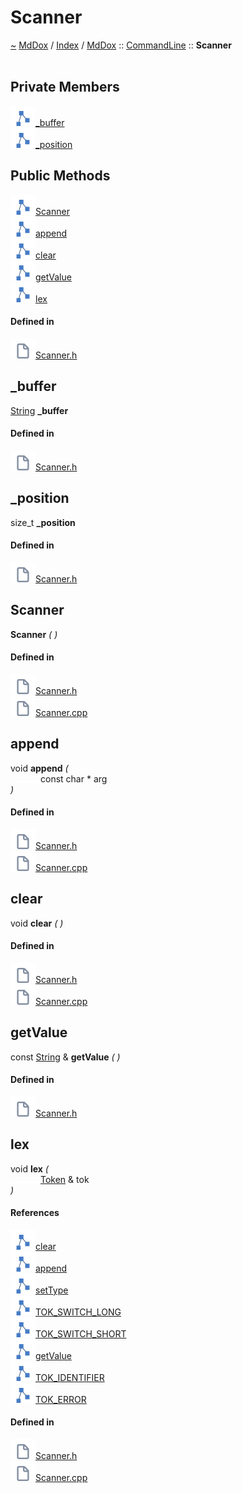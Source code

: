 <a id="scanner"></a>
<h1>Scanner</h1>
<a id="classMdDox_1_1CommandLine_1_1Scanner"></a>
<a href="https://github.com/CharlesCarley/MdDox#~">~</a>
<a href="indexpage.md#mddox">MdDox</a>
<span class="inline-text">/</span>
<a href="index.md#index">Index</a>
<span class="inline-text">/</span>
<a href="namespaceMdDox.md#mddox">MdDox</a>
<span class="inline-text">::</span>
<a href="namespaceMdDox_1_1CommandLine.md#commandline">CommandLine</a>
<span class="inline-text">::</span>
<span class="bold-text"><b>Scanner</b></span>
<br/>
<br/>
<a id="private-members"></a>
<h2>Private Members</h2>
<span class="icon-list-item"><a href="#_buffer" class="icon-list-item"><img src="../images/class.svg" class="icon-list-item"/><span class="icon-list-item">_buffer</span>
</a>
</span>
<br/>
<span class="icon-list-item"><a href="#_position" class="icon-list-item"><img src="../images/class.svg" class="icon-list-item"/><span class="icon-list-item">_position</span>
</a>
</span>
<br/>
<a id="public-methods"></a>
<h2>Public Methods</h2>
<span class="icon-list-item"><a href="#scanner" class="icon-list-item"><img src="../images/class.svg" class="icon-list-item"/><span class="icon-list-item">Scanner</span>
</a>
</span>
<br/>
<span class="icon-list-item"><a href="#append" class="icon-list-item"><img src="../images/class.svg" class="icon-list-item"/><span class="icon-list-item">append</span>
</a>
</span>
<br/>
<span class="icon-list-item"><a href="#clear" class="icon-list-item"><img src="../images/class.svg" class="icon-list-item"/><span class="icon-list-item">clear</span>
</a>
</span>
<br/>
<span class="icon-list-item"><a href="#getvalue" class="icon-list-item"><img src="../images/class.svg" class="icon-list-item"/><span class="icon-list-item">getValue</span>
</a>
</span>
<br/>
<span class="icon-list-item"><a href="#lex" class="icon-list-item"><img src="../images/class.svg" class="icon-list-item"/><span class="icon-list-item">lex</span>
</a>
</span>
<br/>
<a id="defined-in"></a>
<h4>Defined in</h4>
<span class="icon-list-item"><a href="https://github.com/CharlesCarley/MdDox/blob/master/Source/Utils/CommandLine/Scanner.h#L28" class="icon-list-item"><img src="../images/file.svg" class="icon-list-item"/><span class="icon-list-item">Scanner.h</span>
</a>
</span>
<a id="_buffer"></a>
<h2>_buffer</h2>
<a href="namespaceMdDox.md#string">String</a>
<span class="bold-text"><b>_buffer</b></span>
<br/>
<a id="defined-in"></a>
<h4>Defined in</h4>
<span class="icon-list-item"><a href="https://github.com/CharlesCarley/MdDox/blob/master/Source/Utils/CommandLine/Scanner.h#L30" class="icon-list-item"><img src="../images/file.svg" class="icon-list-item"/><span class="icon-list-item">Scanner.h</span>
</a>
</span>
<br/>
<a id="_position"></a>
<h2>_position</h2>
<span class="inline-text">size_t</span>
<span class="bold-text"><b>_position</b></span>
<br/>
<a id="defined-in"></a>
<h4>Defined in</h4>
<span class="icon-list-item"><a href="https://github.com/CharlesCarley/MdDox/blob/master/Source/Utils/CommandLine/Scanner.h#L31" class="icon-list-item"><img src="../images/file.svg" class="icon-list-item"/><span class="icon-list-item">Scanner.h</span>
</a>
</span>
<br/>
<a id="scanner"></a>
<h2>Scanner</h2>
<span class="bold-text"><b>Scanner</b></span>
<span class="italic-text"><i>(</i></span>
<span class="italic-text"><i>)</i></span>
<a id="defined-in"></a>
<h4>Defined in</h4>
<span class="icon-list-item"><a href="https://github.com/CharlesCarley/MdDox/blob/master/Source/Utils/CommandLine/Scanner.h#L34" class="icon-list-item"><img src="../images/file.svg" class="icon-list-item"/><span class="icon-list-item">Scanner.h</span>
</a>
</span>
<br/>
<span class="icon-list-item"><a href="https://github.com/CharlesCarley/MdDox/blob/master/Source/Utils/CommandLine/Scanner.cpp#L51" class="icon-list-item"><img src="../images/file.svg" class="icon-list-item"/><span class="icon-list-item">Scanner.cpp</span>
</a>
</span>
<br/>
<a id="append"></a>
<h2>append</h2>
<span class="inline-text">void</span>
<span class="bold-text"><b>append</b></span>
<span class="italic-text"><i>(</i></span>
<div class="paragraph">
<span class="paragraph"><img src="../images/horSpace24px.svg"/><span class="inline-text">const char *</span>
<span class="inline-text">arg</span>
</span>
</div>
<span class="italic-text"><i>)</i></span>
<a id="defined-in"></a>
<h4>Defined in</h4>
<span class="icon-list-item"><a href="https://github.com/CharlesCarley/MdDox/blob/master/Source/Utils/CommandLine/Scanner.h#L40" class="icon-list-item"><img src="../images/file.svg" class="icon-list-item"/><span class="icon-list-item">Scanner.h</span>
</a>
</span>
<br/>
<span class="icon-list-item"><a href="https://github.com/CharlesCarley/MdDox/blob/master/Source/Utils/CommandLine/Scanner.cpp#L62" class="icon-list-item"><img src="../images/file.svg" class="icon-list-item"/><span class="icon-list-item">Scanner.cpp</span>
</a>
</span>
<br/>
<a id="clear"></a>
<h2>clear</h2>
<span class="inline-text">void</span>
<span class="bold-text"><b>clear</b></span>
<span class="italic-text"><i>(</i></span>
<span class="italic-text"><i>)</i></span>
<a id="defined-in"></a>
<h4>Defined in</h4>
<span class="icon-list-item"><a href="https://github.com/CharlesCarley/MdDox/blob/master/Source/Utils/CommandLine/Scanner.h#L36" class="icon-list-item"><img src="../images/file.svg" class="icon-list-item"/><span class="icon-list-item">Scanner.h</span>
</a>
</span>
<br/>
<span class="icon-list-item"><a href="https://github.com/CharlesCarley/MdDox/blob/master/Source/Utils/CommandLine/Scanner.cpp#L57" class="icon-list-item"><img src="../images/file.svg" class="icon-list-item"/><span class="icon-list-item">Scanner.cpp</span>
</a>
</span>
<br/>
<a id="getvalue"></a>
<h2>getValue</h2>
<span class="inline-text">const </span>
<a href="namespaceMdDox.md#string">String</a>
<span class="inline-text"> &amp;</span>
<span class="bold-text"><b>getValue</b></span>
<span class="italic-text"><i>(</i></span>
<span class="italic-text"><i>)</i></span>
<a id="defined-in"></a>
<h4>Defined in</h4>
<span class="icon-list-item"><a href="https://github.com/CharlesCarley/MdDox/blob/master/Source/Utils/CommandLine/Scanner.h#L42" class="icon-list-item"><img src="../images/file.svg" class="icon-list-item"/><span class="icon-list-item">Scanner.h</span>
</a>
</span>
<br/>
<a id="lex"></a>
<h2>lex</h2>
<span class="inline-text">void</span>
<span class="bold-text"><b>lex</b></span>
<span class="italic-text"><i>(</i></span>
<div class="paragraph">
<span class="paragraph"><img src="../images/horSpace24px.svg"/><a href="classMdDox_1_1CommandLine_1_1Token.md#token">Token</a>
<span class="inline-text"> &amp;</span>
<span class="inline-text">tok</span>
</span>
</div>
<span class="italic-text"><i>)</i></span>
<a id="references"></a>
<h4>References</h4>
<div class="paragraph">
<span class="paragraph"><img src="../images/class.svg"/><a href="classMdDox_1_1CommandLine_1_1Token.md#clear">clear</a>
</span>
</div>
<div class="paragraph">
<span class="paragraph"><img src="../images/class.svg"/><a href="classMdDox_1_1CommandLine_1_1Token.md#append">append</a>
</span>
</div>
<div class="paragraph">
<span class="paragraph"><img src="../images/class.svg"/><a href="classMdDox_1_1CommandLine_1_1Token.md#settype">setType</a>
</span>
</div>
<div class="paragraph">
<span class="paragraph"><img src="../images/class.svg"/><a href="namespaceMdDox_1_1CommandLine.md#tok_switch_long">TOK_SWITCH_LONG</a>
</span>
</div>
<div class="paragraph">
<span class="paragraph"><img src="../images/class.svg"/><a href="namespaceMdDox_1_1CommandLine.md#tok_switch_short">TOK_SWITCH_SHORT</a>
</span>
</div>
<div class="paragraph">
<span class="paragraph"><img src="../images/class.svg"/><a href="classMdDox_1_1CommandLine_1_1Token.md#getvalue">getValue</a>
</span>
</div>
<div class="paragraph">
<span class="paragraph"><img src="../images/class.svg"/><a href="namespaceMdDox_1_1CommandLine.md#tok_identifier">TOK_IDENTIFIER</a>
</span>
</div>
<div class="paragraph">
<span class="paragraph"><img src="../images/class.svg"/><a href="namespaceMdDox_1_1CommandLine.md#tok_error">TOK_ERROR</a>
</span>
</div>
<a id="defined-in"></a>
<h4>Defined in</h4>
<span class="icon-list-item"><a href="https://github.com/CharlesCarley/MdDox/blob/master/Source/Utils/CommandLine/Scanner.h#L38" class="icon-list-item"><img src="../images/file.svg" class="icon-list-item"/><span class="icon-list-item">Scanner.h</span>
</a>
</span>
<br/>
<span class="icon-list-item"><a href="https://github.com/CharlesCarley/MdDox/blob/master/Source/Utils/CommandLine/Scanner.cpp#L68" class="icon-list-item"><img src="../images/file.svg" class="icon-list-item"/><span class="icon-list-item">Scanner.cpp</span>
</a>
</span>
<br/>
</div>
</div>
</body>
</html>
